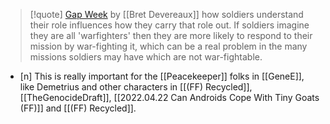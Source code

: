 > [!quote] [Gap Week](https://acoup.blog/2022/04/29/gap-week-april-29-2022/) by [[Bret Devereaux]] 
> how soldiers understand their role influences how they carry that role out. If soldiers imagine they are all 'warfighters' then they are more likely to respond to their mission by war-fighting it, which can be a real problem in the many missions soldiers may have which are not war-fightable.

- [n] This is really important for the [[Peacekeeper]] folks in [[GeneE]], like Demetrius and other characters in [[(FF) Recycled]], [[TheGenocideDraft]], [[2022.04.22 Can Androids Cope With Tiny Goats (FF)]] and [[(FF) Recycled]]. 